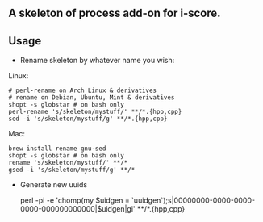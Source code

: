 ## A skeleton of process add-on for i-score.

## Usage

* Rename skeleton by whatever name you wish: 

Linux:

    # perl-rename on Arch Linux & derivatives
    # rename on Debian, Ubuntu, Mint & derivatives
    shopt -s globstar # on bash only
    perl-rename 's/skeleton/mystuff/' **/*.{hpp,cpp}
    sed -i 's/skeleton/mystuff/g' **/*.{hpp,cpp}

Mac:

    brew install rename gnu-sed
    shopt -s globstar # on bash only
    rename 's/skeleton/mystuff/' **/*
    gsed -i 's/skeleton/mystuff/g' **/*

* Generate new uuids

    perl -pi -e 'chomp(my $uidgen = `uuidgen`);s|00000000-0000-0000-0000-000000000000|$uidgen|gi' **/*.{hpp,cpp}
